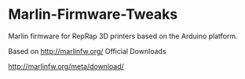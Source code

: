 # Marlin-Firmware-Tweaks


Marlin  firmware for RepRap 3D printers based on the Arduino platform.


Based on http://marlinfw.org/ 
Official Downloads 

http://marlinfw.org/meta/download/
